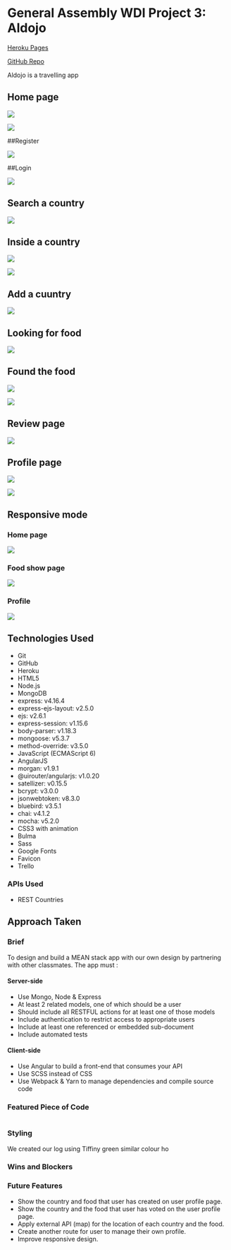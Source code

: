 # General Assembly WDI Project 3: Aldojo

[Heroku Pages](https://aldojo.herokuapp.com/)

[GitHub Repo](https://github.com/huangfuin1101/wdi-project-three-aldojo)

Aldojo is a travelling app

## Home page
![](screenshots/home.png)


![](screenshots/home-2.png)


##Register

![](screenshots/register.png)


##Login

![](screenshots/login.png)


## Search a country
![](screenshots/countryindex.png)

## Inside a country
![](screenshots/country-show.png)


![](screenshots/country-review.png)

## Add a cuuntry
![](screenshots/country-new.png)

## Looking for food
![](screenshots/foodindex.png)


## Found the food
![](screenshots/food-show.png)

![](screenshots/food-review.png)



## Review page
![](screenshots/reviews.png)


## Profile page
![](screenshots/profile.png)

![](screenshots/profile-2.png)


## Responsive mode
### Home page
![](screenshots/home-res.png)

### Food show page
![](screenshots/foodshow-res.png)

### Profile
![](screenshots/profile-res.png)





## Technologies Used

* Git
* GitHub
* Heroku
* HTML5
* Node.js
* MongoDB
* express: v4.16.4
* express-ejs-layout: v2.5.0
* ejs: v2.6.1
* express-session: v1.15.6
* body-parser: v1.18.3
* mongoose: v5.3.7
* method-override: v3.5.0
* JavaScript (ECMAScript 6)
* AngularJS
* morgan: v1.9.1
* @uirouter/angularjs: v1.0.20
* satellizer: v0.15.5
* bcrypt: v3.0.0
* jsonwebtoken: v8.3.0
* bluebird: v3.5.1
* chai: v4.1.2
* mocha: v5.2.0
* CSS3 with animation
* Bulma
* Sass
* Google Fonts
* Favicon
* Trello


### APIs Used
* REST Countries


## Approach Taken




### Brief
To design and build a MEAN stack app with our own design by partnering with other classmates.
The app must :

#### Server-side

* Use Mongo, Node & Express
* At least 2 related models, one of which should be a user
* Should include all RESTFUL actions for at least one of those models
* Include authentication to restrict access to appropriate users
* Include at least one referenced or embedded sub-document
* Include automated tests


#### Client-side

* Use Angular to build a front-end that consumes your API
* Use SCSS instead of CSS
* Use Webpack & Yarn to manage dependencies and compile source code


### Featured Piece of Code

```

```

### Styling

We created our log using Tiffiny green similar colour ho

### Wins and Blockers


### Future Features

* Show the country and food that user has created on user profile page.
* Show the country and the food that user has voted on the user profile page.
* Apply external API (map) for the location of each country and the food.
* Create another route for user to manage their own profile.
* Improve responsive design.
